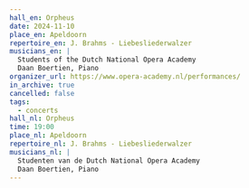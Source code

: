 ```yaml
---
hall_en: Orpheus
date: 2024-11-10
place_en: Apeldoorn
repertoire_en: J. Brahms - Liebesliederwalzer
musicians_en: |
  Students of the Dutch National Opera Academy
  Daan Boertien, Piano
organizer_url: https://www.opera-academy.nl/performances/
in_archive: true
cancelled: false
tags:
  - concerts
hall_nl: Orpheus
time: 19:00
place_nl: Apeldoorn
repertoire_nl: J. Brahms - Liebesliederwalzer
musicians_nl: |
  Studenten van de Dutch National Opera Academy
  Daan Boertien, Piano
---
```

